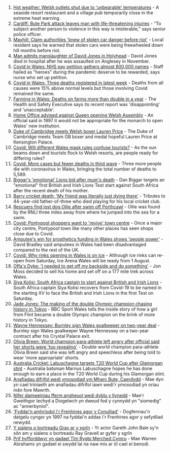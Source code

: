 1. [Hot weather: Welsh outlets shut due to 'unbearable' temperatures](https://www.bbc.co.uk/news/uk-wales-57899296) - A seaside resort restaurant and a village pub temporarily close in the extreme heat warning.
2. [Cardiff: Bute Park attack leaves man with life-threatening injuries](https://www.bbc.co.uk/news/uk-wales-57900310) - "To subject another person to violence in this way is intolerable," says senior police officer.
3. [Mayhill: Claim authorities 'knew of stolen car danger before riot'](https://www.bbc.co.uk/news/uk-wales-57895356) - Local resident says he warned that stolen cars were being freewheeled down hill months before riot.
4. [Man admits manslaughter of David Jones in Holyhead](https://www.bbc.co.uk/news/uk-wales-57899295) - David Jones died in hospital after he was assaulted on Anglesey in November.
5. [Covid in Wales: NHS pay petition gathers almost 800,000 names](https://www.bbc.co.uk/news/uk-wales-57899287) - Staff hailed as "heroes" during the pandemic deserve to be rewarded, says nurse who set up petition.
6. [Covid in Wales: Three deaths registered in latest week](https://www.bbc.co.uk/news/uk-wales-57900599) - Deaths from all causes were 15% above normal levels but those involving Covid remained the same.
7. [Farming in Wales: Deaths on farms more than double in a year](https://www.bbc.co.uk/news/uk-wales-57895357) - The Health and Safety Executive says its recent report was 'disappointing' and 'unacceptable'.
8. [Home Office advised against Queen opening Welsh Assembly](https://www.bbc.co.uk/news/uk-wales-politics-57889463) - An official said in 1997 it would not be appropriate for the monarch to open Wales' new institution.
9. [Duke of Cambridge meets Welsh boxer Lauren Price](https://www.bbc.co.uk/sport/av/olympics/57876234) - The Duke of Cambridge meets Team GB boxer and medal hopeful Lauren Price at Kensington Palace.
10. [Covid: Will different Wales mask rules confuse tourists?](https://www.bbc.co.uk/news/uk-wales-57894111) - As the sun beams down and tourists flock to Welsh resorts, are people ready for differing rules?
11. [Covid: More cases but fewer deaths in third wave](https://www.bbc.co.uk/news/uk-wales-57896047) - Three more people die with coronavirus in Wales, bringing the total number of deaths to 5,589.
12. [Biggar's 'emotional' Lions bid after mum's death](https://www.bbc.co.uk/sport/rugby-union/57888359) - Dan Biggar targets an "emotional" first British and Irish Lions Test start against South Africa after the recent death of his mother.
13. [Barry cricket death: 'My friend was literally just dying there'](https://www.bbc.co.uk/news/uk-wales-57892928) - Tributes to 44-year-old father-of-three who died playing for his local cricket club.
14. [Rescuers find lost dog Ollie after swim off Porthcawl](https://www.bbc.co.uk/news/uk-wales-57880619) - Ollie was found by the RNLI three miles away from where he jumped into the sea for a swim.
15. [Covid: Pontypool shoppers want to 'revive' town centre](https://www.bbc.co.uk/news/uk-wales-57870128) - Once a major city centre, Pontypool town like many other places has seen shops close due to Covid.
16. [Amputee's win for prosthetics funding in Wales shows 'people power'](https://www.bbc.co.uk/news/uk-wales-57866765) - David Bradley said amputees in Wales had been disadvantaged compared to the rest of the UK.
17. [Covid: Why rinks opening in Wales is on ice](https://www.bbc.co.uk/news/uk-wales-57866643) - Although ice rinks can re-open from Saturday, Ice Arena Wales will be ready from 1 August.
18. [Offa's Dyke: 'I needed to get off my backside and do something'](https://www.bbc.co.uk/news/uk-wales-57854826) - Jon Moss decided to sell his home and set off on a 177 mile trek across Wales.
19. [Siya Kolisi: South Africa captain to start against British and Irish Lions](https://www.bbc.co.uk/sport/rugby-union/57881062) - South Africa captain Siya Kolisi recovers from Covid-19 to be named in the starting XV to face the British and Irish Lions in the first Test on Saturday.
20. [Jade Jones: The making of the double Olympic champion chasing history in Tokyo](https://www.bbc.co.uk/sport/olympics/57899328) - BBC Sport Wales tells the inside story of how a girl from Flint became a double Olympic champion on the brink of more history in Tokyo.
21. [Wayne Hennessey: Burnley sign Wales goalkeeper on two-year deal](https://www.bbc.co.uk/sport/football/57902083) - Burnley sign Wales goalkeeper Wayne Hennessey on a two-year contract after his Crystal Palace exit.
22. [Olivia Breen: World champion para-athlete left angry after official said her shorts were 'too revealing'](https://www.bbc.co.uk/sport/disability-sport/57887715) - Double world champion para-athlete Olivia Breen said she was left angry and speechless after being told to wear 'more appropriate' shorts.
23. [Australia Cricket: Labuschagne targets T20 World Cup after Glamorgan stint](https://www.bbc.co.uk/sport/cricket/57892149) - Australia batsman Marnus Labuschagne hopes he has done enough to earn a place in the T20 World Cup during his Glamorgan stint.
24. [Anafiadau difrifol wedi ymosodiad ym Mharc Bute, Caerdydd](https://www.bbc.co.uk/newyddion/57899874) - Mae dyn yn cael triniaeth am anafiadau difrifol iawn wedi'r ymosodiad yn oriau mân fore Mawrth.
25. [Nifer damweiniau fferm angheuol wedi dyblu y llynedd](https://www.bbc.co.uk/newyddion/57892734) - Mae'r Gweithgor Iechyd a Diogelwch yn dweud fod y cynnydd yn "siomedig" ac "annerbyniol".
26. ['Fyddai'n amhriodol i'r Frenhines agor y Cynulliad'](https://www.bbc.co.uk/newyddion/57892732) - Dogfennau'n datgelu cyngor yn 1997 na fyddai'n addas i'r Frenhines agor y sefydliad newydd.
27. [Y sialens o bortreadu Grav ar y sgrîn](https://www.bbc.co.uk/newyddion/57869157) - Yr actor Gareth John Bale sy'n sôn am y sialens o bortreadu Ray Gravell ar gyfer y sgrîn
28. [Prif hyfforddwyr yn gadael Tîm Rygbi Merched Cymru](https://www.bbc.co.uk/newyddion/57892737) - Mae Warren Abrahams yn gadael ei swydd lai na naw mis ar ôl cael ei benodi.
